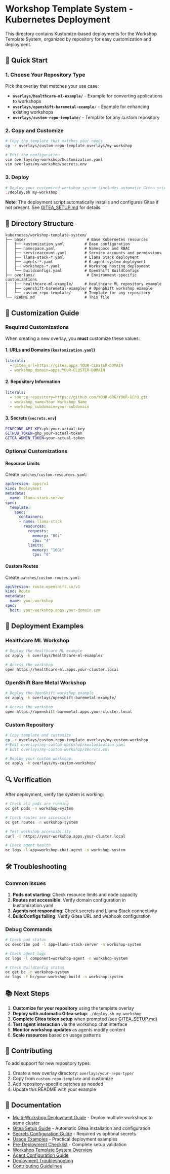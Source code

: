 # Workshop Template System - Kubernetes Deployment

This directory contains Kustomize-based deployments for the Workshop Template System, organized by repository for easy customization and deployment.

## 🎯 Quick Start

### 1. Choose Your Repository Type

Pick the overlay that matches your use case:

- **`overlays/healthcare-ml-example/`** - Example for converting applications to workshops
- **`overlays/openshift-baremetal-example/`** - Example for enhancing existing workshops  
- **`overlays/custom-repo-template/`** - Template for any custom repository

### 2. Copy and Customize

```bash
# Copy the template that matches your needs
cp -r overlays/custom-repo-template overlays/my-workshop

# Edit the configuration
vim overlays/my-workshop/kustomization.yaml
vim overlays/my-workshop/secrets.env
```

### 3. Deploy

```bash
# Deploy your customized workshop system (includes automatic Gitea setup)
./deploy.sh my-workshop
```

**Note**: The deployment script automatically installs and configures Gitea if not present. See [GITEA_SETUP.md](GITEA_SETUP.md) for details.

## 📁 Directory Structure

```
kubernetes/workshop-template-system/
├── base/                           # Base Kubernetes resources
│   ├── kustomization.yaml         # Base configuration
│   ├── namespace.yaml             # Namespace and RBAC
│   ├── serviceaccount.yaml        # Service accounts and permissions
│   ├── llama-stack-*.yaml         # Llama Stack deployment
│   ├── agents-*.yaml              # 6-agent system deployment
│   ├── workshops-*.yaml           # Workshop hosting deployment
│   └── buildconfigs.yaml          # OpenShift BuildConfigs
├── overlays/                       # Environment-specific customizations
│   ├── healthcare-ml-example/     # Healthcare ML repository example
│   ├── openshift-baremetal-example/ # OpenShift workshop example
│   └── custom-repo-template/      # Template for any repository
└── README.md                      # This file
```

## 🔧 Customization Guide

### Required Customizations

When creating a new overlay, you **must** customize these values:

#### 1. URLs and Domains (`kustomization.yaml`)
```yaml
literals:
  - gitea_url=https://gitea.apps.YOUR-CLUSTER-DOMAIN
  - workshop_domain=apps.YOUR-CLUSTER-DOMAIN
```

#### 2. Repository Information
```yaml
literals:
  - source_repository=https://github.com/YOUR-ORG/YOUR-REPO.git
  - workshop_name=Your Workshop Name
  - workshop_subdomain=your-subdomain
```

#### 3. Secrets (`secrets.env`)
```bash
PINECONE_API_KEY=pk-your-actual-key
GITHUB_TOKEN=ghp_your-actual-token
GITEA_ADMIN_TOKEN=your-actual-token
```

### Optional Customizations

#### Resource Limits
Create `patches/custom-resources.yaml`:
```yaml
apiVersion: apps/v1
kind: Deployment
metadata:
  name: llama-stack-server
spec:
  template:
    spec:
      containers:
      - name: llama-stack
        resources:
          requests:
            memory: "8Gi"
            cpu: "4"
          limits:
            memory: "16Gi"
            cpu: "8"
```

#### Custom Routes
Create `patches/custom-routes.yaml`:
```yaml
apiVersion: route.openshift.io/v1
kind: Route
metadata:
  name: your-workshop
spec:
  host: your-workshop.apps.your-domain.com
```

## 🚀 Deployment Examples

### Healthcare ML Workshop
```bash
# Deploy the Healthcare ML example
oc apply -k overlays/healthcare-ml-example/

# Access the workshop
open https://healthcare-ml.apps.your-cluster.local
```

### OpenShift Bare Metal Workshop
```bash
# Deploy the OpenShift workshop example
oc apply -k overlays/openshift-baremetal-example/

# Access the workshop
open https://openshift-baremetal.apps.your-cluster.local
```

### Custom Repository
```bash
# Copy template and customize
cp -r overlays/custom-repo-template overlays/my-custom-workshop
# Edit overlays/my-custom-workshop/kustomization.yaml
# Edit overlays/my-custom-workshop/secrets.env

# Deploy your custom workshop
oc apply -k overlays/my-custom-workshop/
```

## 🔍 Verification

After deployment, verify the system is working:

```bash
# Check all pods are running
oc get pods -n workshop-system

# Check routes are accessible
oc get routes -n workshop-system

# Test workshop accessibility
curl -I https://your-workshop.apps.your-cluster.local

# Check agent health
oc logs -l app=workshop-chat-agent -n workshop-system
```

## 🛠️ Troubleshooting

### Common Issues

1. **Pods not starting**: Check resource limits and node capacity
2. **Routes not accessible**: Verify domain configuration in kustomization.yaml
3. **Agents not responding**: Check secrets and Llama Stack connectivity
4. **BuildConfigs failing**: Verify Gitea URL and webhook configuration

### Debug Commands

```bash
# Check pod status
oc describe pod -l app=llama-stack-server -n workshop-system

# Check agent logs
oc logs -l component=workshop-agent -n workshop-system

# Check BuildConfig status
oc get bc -n workshop-system
oc logs -f bc/your-workshop-build -n workshop-system
```

## 📚 Next Steps

1. **Customize for your repository** using the template overlay
2. **Deploy with automatic Gitea setup**: `./deploy.sh my-workshop`
3. **Complete Gitea token setup** when prompted (see [GITEA_SETUP.md](GITEA_SETUP.md))
4. **Test agent interaction** via the workshop chat interface
5. **Monitor workshop updates** as agents modify content
6. **Scale resources** based on usage patterns

## 🤝 Contributing

To add support for new repository types:

1. Create a new overlay directory: `overlays/your-repo-type/`
2. Copy from `custom-repo-template` and customize
3. Add repository-specific patches as needed
4. Update this README with your example

## 📖 Documentation

- [Multi-Workshop Deployment Guide](MULTI_WORKSHOP_DEPLOYMENT.md) - Deploy multiple workshops to same cluster
- [Gitea Setup Guide](GITEA_SETUP.md) - Automatic Gitea installation and configuration
- [Secrets Configuration Guide](SECRETS_GUIDE.md) - Required vs optional secrets
- [Usage Examples](USAGE_EXAMPLES.md) - Practical deployment examples
- [Pre-Deployment Checklist](PRE_DEPLOYMENT_CHECKLIST.md) - Complete setup validation
- [Workshop Template System Overview](../../docs/overview.md)
- [Agent Configuration Guide](../../docs/agents.md)
- [Deployment Troubleshooting](../../docs/troubleshooting.md)
- [Contributing Guidelines](../../docs/contributing.md)
